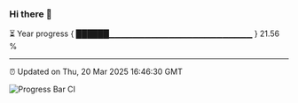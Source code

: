 ### Hi there 👋

⏳ Year progress { ██████▁▁▁▁▁▁▁▁▁▁▁▁▁▁▁▁▁▁▁▁▁▁▁▁ } 21.56 %

---

⏰ Updated on Thu, 20 Mar 2025 16:46:30 GMT

![Progress Bar CI](https://github.com/IshwaranRudhara/GIT-ACTION/workflows/Progress%20Bar%20CI/badge.svg)
